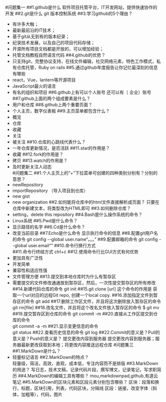 #问题集一
##1.github是什么 
软件项目托管平台，IT开发网站，提供快速协作的开发
##2.git是什么
git 版本控制系统
##3.学习github的5个理由？
+ 有许多大触；
+ 最新最前沿的IT技术； 
+ 基于git从无到有的版本纪录；
+ 纪录技术发展，以及自己的项目代码存储；
+ 开源所有项目文档都是开放的，可以增加经验；
+ 托管文档教程自然语言代码
##4.github的优势？
+ 只支持git，完整协议支持，在线文件编辑，社交网络元素，特色工作模式，私有仓库托管，Ruby on rails
##5.通过github年度报告让你记忆最深刻的信息有哪些
+ react，Vue，lantern等开源项目
+ JavaScript最火的语言
+ 有名的组织和项目
##6.github上有可以个人账号 还可以有（ 企业）账号
##7.github上面的两个组成要素是什么？
+ 用户和仓库
##8.github上两个重要页面？
+ 个人主页，数字仪表板
##9.主页菜单都包含什么？
+ 概览
+ 仓库
+ 收藏
+ 关注
+ 被关注
##10.仓库的心跳线代表什么？
+ 一年仓库更新情况，是否活跃
##11.star的作用是？
+ 收藏
##12.fork的作用是？
+ 拷贝
##13.watch的作用是？ 
+ 及时更新关注人动态  
#问题集二
##1.个人主页上的“+”下拉菜单可创建的四种类别分别有？分别的意思？
+ newRepository
+ importRepository （导入项目到仓库）
+ new gist
+ new organization
##2.如何能将仓库中的html文件直接解析成页面？ 
只要在仓库中新建文本，将类型改为HTML即可
##3.如何删除仓库？
+ setting，delete this repository
##4.Bash是什么操作系统的命令？
+ Linux系统
##5.Pwd是什么命令？
+ 显示路径的名字
##6.Cd是什么命令？
+ 改变当前目录
##7.Echo是什么命令
显示执行命令的信息
##8.配置git用户名的命令 
git config --global user.name“。。。”
##9.配置邮箱的命令
git config --global user.email“”
##10.命令行换行方式
\
##11.命令行终结方式 
ctrl+c 
##12.使用命令行比GUI方式有何优势 
+ 更加具有广泛性
+ 开发简单
+ 兼容性和适应性强
+ 文件管理方便
##13.提交到本地仓库时为什么有暂存区 
+ 需要提交的文件修改通通放到暂存区，然后，一次性提交暂存区的所有修改
##14.新建代码仓库的命令 
git init
##15.git clone [url] 这个命令的作用是 
获取一个url对应的远程Git repo, 创建一个local copy.
##16.添加指定文件到暂存区的命令 
git add
##17.删除工作区文件，并且将这次删除放入暂存区的命令 
git rm[file]
##18.改名文件，并且将这个改名文件放入暂存区的命令
$ git mv 
##19.提交暂存区到仓库的命令 
git commit -m
##20.直接从工作区提交到仓库的命令  
git commit -a -m
##21.显示变更信息的命令    
git status
##22.查看历史信息的命令 
git log
##22.Commit的意义是？Pull的意义是？Push的意义是？    提交更改内容到服务器
提交更改内容到服务器；服务器最新更改获取到本地；将更改内容推送远程仓库
#问题集三
##1.MarkDown是什么？ 
+ 轻量标记语言
##2.MarkDown的特点？  
轻量级，简洁，高效，直观，成本低，专注内容而不是排版
##3.MarkDown的用途？
写日志，技术文稿，记录代码片段，撰写博文，记录笔记，写求职简历
##4.MarkDown的编辑工具有哪些？ 
mou,markdownpad,github,有道云笔记
##5.MarkDown的区块元素和区段元素分别包含哪些？
区块：段落和换行，标题，区块引用，列表，代码区块，分隔线
区段：链接，改变字体（斜体，加粗等），代码，图片